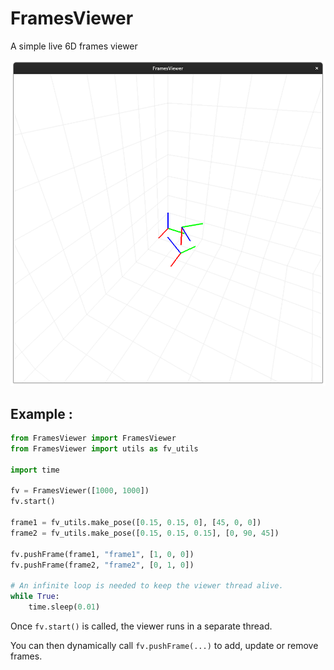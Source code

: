 # FramesViewer 

A simple live 6D frames viewer

![FramesViewer](assets/FramesViewer.png)



## Example : 
```python
from FramesViewer import FramesViewer
from FramesViewer import utils as fv_utils

import time

fv = FramesViewer([1000, 1000])
fv.start()

frame1 = fv_utils.make_pose([0.15, 0.15, 0], [45, 0, 0])
frame2 = fv_utils.make_pose([0.15, 0.15, 0.15], [0, 90, 45])

fv.pushFrame(frame1, "frame1", [1, 0, 0])
fv.pushFrame(frame2, "frame2", [0, 1, 0])

# An infinite loop is needed to keep the viewer thread alive.
while True:
    time.sleep(0.01)
```

Once `fv.start()` is called, the viewer runs in a separate thread. 

You can then dynamically call `fv.pushFrame(...)` to add, update or remove frames.


